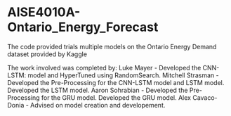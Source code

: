 # AISE4010A-Ontario_Energy_Forecast
The code provided trials multiple models on the Ontario Energy Demand dataset provided by Kaggle

The work involved was completed by: 
Luke Mayer - Developed the CNN-LSTM: model and HyperTuned using RandomSearch.
Mitchell Strasman - Developed the Pre-Processing for the CNN-LSTM model and LSTM model. Developed the LSTM model.
Aaron Sohrabian - Developed the Pre-Processing for the GRU model. Developed the GRU model.
Alex Cavaco-Donia - Advised on model creation and developement.
